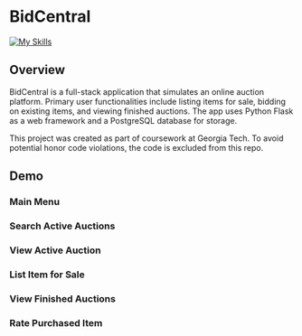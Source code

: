# BidCentral 

[![My Skills](https://skillicons.dev/icons?i=py,js,html,css,docker)](#)

## Overview

BidCentral is a full-stack application that simulates an online auction platform. Primary user functionalities include listing items for sale, bidding on existing items, and viewing finished auctions. The app uses Python Flask as a web framework and a PostgreSQL database for storage. 

This project was created as part of coursework at Georgia Tech. To avoid potential honor code violations, the code is excluded from this repo. 

## Demo

### Main Menu

### Search Active Auctions 

### View Active Auction 

### List Item for Sale 

### View Finished Auctions 

### Rate Purchased Item 




